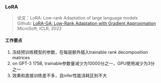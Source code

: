 ### LoRA
> 论文：LoRA: Low-rank Adaptation of large language models  
> Github: [LoRA-GA: Low-Rank Adaptation with Gradient Approximation](https://github.com/microsoft/LoRA)  
> MicroSoft, ICLR, 2022

#### 工作要点
1. 冻结预训练模型的参数，在每层额外插入trainable rank decomposition matrices
2. on GPT-3 175B, trainable参数量减少为10000分之一，GPU使用减少为3分之一
3. 效果和直接训练差不多，且infer性能消耗区别不大